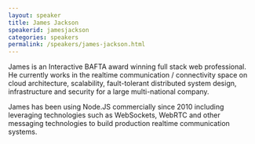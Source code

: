 ```yaml
---
layout: speaker
title: James Jackson
speakerid: jamesjackson
categories: speakers
permalink: /speakers/james-jackson.html
---
```


James is an Interactive BAFTA award winning full stack web professional. He currently works in the realtime communication / connectivity space on cloud architecture, scalability, fault-tolerant distributed system design, infrastructure and security for a large multi-national company.

James has been using Node.JS commercially since 2010 including leveraging technologies such as WebSockets, WebRTC and other messaging technologies to build production realtime communication systems. 
